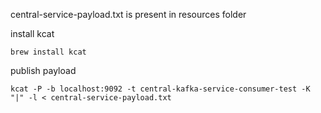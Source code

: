 central-service-payload.txt is present in resources folder

install kcat
```
brew install kcat
```

publish payload

```
kcat -P -b localhost:9092 -t central-kafka-service-consumer-test -K "|" -l < central-service-payload.txt
```
